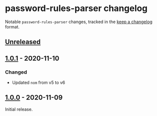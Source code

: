 # password-rules-parser changelog

Notable `password-rules-parser` changes, tracked in the [keep a changelog](https://keepachangelog.com/en/1.0.0/) format.

## [Unreleased]

## [1.0.1] - 2020-11-10

### Changed

* Updated `nom` from v5 to v6

## [1.0.0] - 2020-11-09

Initial release.

[Unreleased]: https://github.com/1Password/password-rules-parser/compare/v1.0.1...HEAD
[1.0.1]: https://github.com/1Password/password-rules-parser/compare/v1.0.0...v1.0.1
[1.0.0]: https://github.com/1Password/password-rules-parser/releases/tag/v1.0.0
